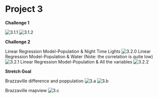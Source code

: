 # Project 3

**Challenge 1**

![3.1.1](https://xingyu-wang02.github.io/RStudio/pictures/3.1.1.png)
![3.1.2](https://xingyu-wang02.github.io/RStudio/pictures/3.1.2.png)

**Challenge 2**

Linear Regression Model-Population & Night Time Lights
![3.2.0](https://xingyu-wang02.github.io/RStudio/pictures/3.2.1.png)
Linear Regression Model-Population & Water (Note: the correlation is quite low)
![3.2.1](https://xingyu-wang02.github.io/RStudio/pictures/3.water.png)
Linear Regression Model-Population & All the variables
![3.2.2](https://xingyu-wang02.github.io/RStudio/pictures/3.2.2.png)


**Stretch Goal**

Brazzaville difference and poppulation
![3.a](https://xingyu-wang02.github.io/RStudio/pictures/3s0.png)
![3.b](https://xingyu-wang02.github.io/RStudio/pictures/3s1.png)

Brazzaville mapview
![3.c](https://xingyu-wang02.github.io/RStudio/pictures/3s2-.png)

